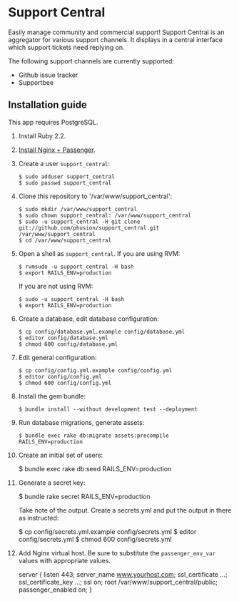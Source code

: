 # Support Central

Easily manage community and commercial support! Support Central is an aggregator for various support channels. It displays in a central interface which support tickets need replying on.

The following support channels are currently supported:

 * Github issue tracker
 * Supportbee

## Installation guide

This app requires PostgreSQL.

 1. Install Ruby 2.2.
 2. [Install Nginx + Passenger](https://wwww.phusionpassenger.com/).
 3. Create a user `support_central`:

        $ sudo adduser support_central
        $ sudo passwd support_central

 4. Clone this repository to '/var/www/support_central':

        $ sudo mkdir /var/www/support_central
        $ sudo chown support_central: /var/www/support_central
        $ sudo -u support_central -H git clone git://github.com/phusion/support_central.git /var/www/support_central
        $ cd /var/www/support_central

 5. Open a shell as `support_central`. If you are using RVM:

        $ rvmsudo -u support_central -H bash
        $ export RAILS_ENV=production

    If you are not using RVM:

        $ sudo -u support_central -H bash
        $ export RAILS_ENV=production

 6. Create a database, edit database configuration:

        $ cp config/database.yml.example config/database.yml
        $ editor config/database.yml
        $ chmod 600 config/database.yml

 7. Edit general configuration:

        $ cp config/config.yml.example config/config.yml
        $ editor config/config.yml
        $ chmod 600 config/config.yml

 8. Install the gem bundle:

        $ bundle install --without development test --deployment

 9. Run database migrations, generate assets:

        $ bundle exec rake db:migrate assets:precompile RAILS_ENV=production

 10. Create an initial set of users:

        $ bundle exec rake db:seed RAILS_ENV=production

 11. Generate a secret key:

        $ bundle rake secret RAILS_ENV=production

     Take note of the output. Create a secrets.yml and put the output in there as instructed:

        $ cp config/secrets.yml.example config/secrets.yml
        $ editor config/secrets.yml
        $ chmod 600 config/secrets.yml

 12. Add Nginx virtual host. Be sure to substitute the `passenger_env_var` values with appropriate values.

        server {
            listen 443;
            server_name www.yourhost.com;
            ssl_certificate ...;
            ssl_certificate_key ...;
            ssl on;
            root /var/www/support_central/public;
            passenger_enabled on;
        }
